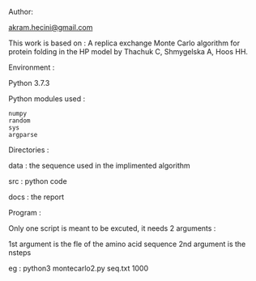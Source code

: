 

Author: 

akram.hecini@gmail.com

This work is based on : A replica exchange Monte Carlo algorithm for protein folding in the HP model by Thachuk C, Shmygelska A, Hoos HH. 

Environment :

Python 3.7.3

Python modules used :

    numpy
    random
    sys
    argparse
    
    
Directories :

data : the sequence used in the implimented algorithm 

src : python code

docs : the report 


Program :

Only one script is meant to be excuted, it needs 2 arguments : 

1st argument is the fle of the amino acid sequence
2nd argument is the nsteps 

eg :  python3 montecarlo2.py seq.txt 1000

